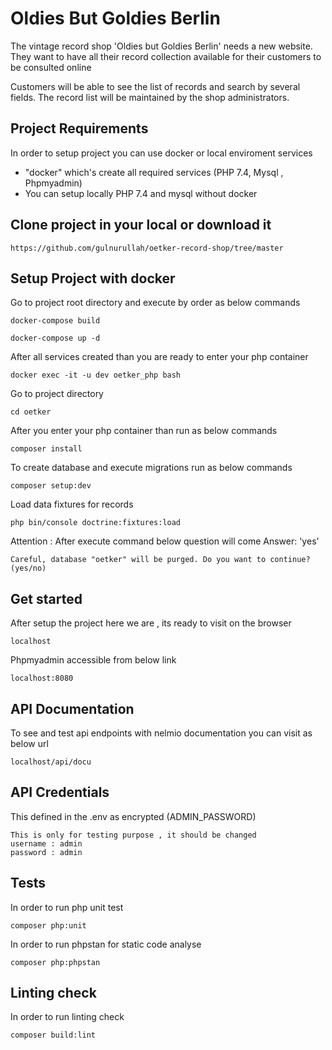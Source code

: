 # Oldies But Goldies Berlin
The vintage record shop 'Oldies but Goldies Berlin' needs a new website. 
They want to have all their record collection available for their customers to be consulted online

Customers will be able to see the list of records and search by several fields.
The record list will be maintained by the shop administrators.

## Project Requirements
In order to setup project you can use docker or local enviroment services
* "docker" which's create all required services (PHP 7.4, Mysql , Phpmyadmin)
* You can setup locally PHP 7.4 and mysql without docker

## Clone project in your local or download it
```
https://github.com/gulnurullah/oetker-record-shop/tree/master
```

## Setup Project with docker
Go to project root directory and execute by order as below commands
```
docker-compose build
```

```
docker-compose up -d
```

After all services created than you are ready to enter your php container

```
docker exec -it -u dev oetker_php bash
```

Go to project directory

```
cd oetker
```

After you enter your php container than run as below commands
```
composer install
```

To create database and execute migrations run as below commands
```
composer setup:dev
```

Load data fixtures for records 
```
php bin/console doctrine:fixtures:load
```

Attention : After execute command below question will come 
Answer: 'yes'

```
Careful, database "oetker" will be purged. Do you want to continue? (yes/no)
```

## Get started
After setup the project here we are , its ready to visit on the browser

```
localhost
```

Phpmyadmin accessible from below link

```
localhost:8080
```

## API Documentation
To see and test api endpoints with nelmio documentation you can visit as below url

```
localhost/api/docu
```

## API Credentials
This defined in the .env as encrypted (ADMIN_PASSWORD)
```
This is only for testing purpose , it should be changed
username : admin
password : admin
```

## Tests
In order to run php unit test
```
composer php:unit
```

In order to run phpstan for static code analyse
```
composer php:phpstan
```

## Linting check
In order to run linting check
```
composer build:lint
```

